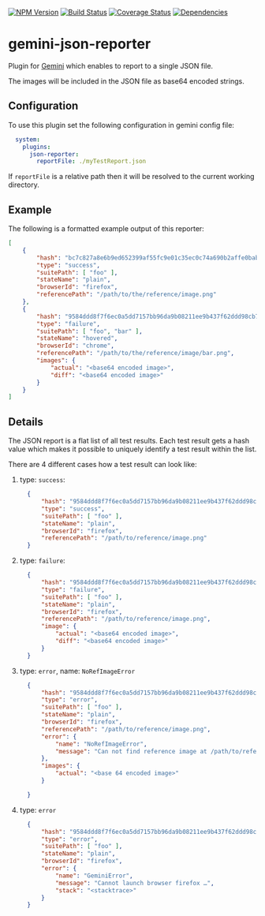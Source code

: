 [![NPM Version](https://img.shields.io/npm/v/gemini-json-reporter.svg?style=flat)](https://www.npmjs.org/package/gemini-json-reporter)
[![Build Status](https://img.shields.io/travis/holidaycheck/gemini-json-reporter/master.svg?style=flat)](https://travis-ci.org/holidaycheck/gemini-json-reporter)
[![Coverage Status](https://img.shields.io/coveralls/holidaycheck/gemini-json-reporter/master.svg?style=flat)](https://coveralls.io/r/holidaycheck/gemini-json-reporter)
[![Dependencies](http://img.shields.io/david/holidaycheck/gemini-json-reporter.svg?style=flat)](https://david-dm.org/holidaycheck/gemini-json-reporter)

# gemini-json-reporter

Plugin for [Gemini](http://gemini-testing.github.io/gemini/) which enables to report to a single JSON file.

The images will be included in the JSON file as base64 encoded strings.

## Configuration

To use this plugin set the following configuration in gemini config file:

```yml
  system:
    plugins:
      json-reporter:
        reportFile: ./myTestReport.json
```

If `reportFile` is a relative path then it will be resolved to the current working directory.

## Example

The following is a formatted example output of this reporter:

```json
[
    {
        "hash": "bc7c827a8e6b9ed652399af55fc9e01c35ec0c74a690b2affe0bab4c2506e011",
        "type": "success",
        "suitePath": [ "foo" ],
        "stateName": "plain",
        "browserId": "firefox",
        "referencePath": "/path/to/the/reference/image.png"
    },
    {
        "hash": "9584ddd8f7f6ec0a5dd7157bb96da9b08211ee9b437f62ddd98cb7fff4b35f22",
        "type": "failure",
        "suitePath": [ "foo", "bar" ],
        "stateName": "hovered",
        "browserId": "chrome",
        "referencePath": "/path/to/the/reference/image/bar.png",
        "images": {
            "actual": "<base64 encoded image>",
            "diff": "<base64 encoded image>"
        }
    }
]
```

## Details

The JSON report is a flat list of all test results. Each test result gets a hash value which makes it possible to uniquely identify a test result within the list.

There are 4 different cases how a test result can look like:

1. type: `success`:

    ```json
      {
          "hash": "9584ddd8f7f6ec0a5dd7157bb96da9b08211ee9b437f62ddd98cb7fff4b35f22",
          "type": "success",
          "suitePath": [ "foo" ],
          "stateName": "plain",
          "browserId": "firefox",
          "referencePath": "/path/to/reference/image.png"
      }
    ```

2. type: `failure`:

    ```json
      {
          "hash": "9584ddd8f7f6ec0a5dd7157bb96da9b08211ee9b437f62ddd98cb7fff4b35f22",
          "type": "failure",
          "suitePath": [ "foo" ],
          "stateName": "plain",
          "browserId": "firefox",
          "referencePath": "/path/to/reference/image.png",
          "image": {
              "actual": "<base64 encoded image>",
              "diff": "<base64 encoded image>"
          }
      }
    ```

3. type: `error`, name: `NoRefImageError`

    ```json
      {
          "hash": "9584ddd8f7f6ec0a5dd7157bb96da9b08211ee9b437f62ddd98cb7fff4b35f22",
          "type": "error",
          "suitePath": [ "foo" ],
          "stateName": "plain",
          "browserId": "firefox",
          "referencePath": "/path/to/reference/image.png",
          "error": {
              "name": "NoRefImageError",
              "message": "Can not find reference image at /path/to/reference/image.png.\nRun `gemini update` command to capture all reference images."
          },
          "images": {
              "actual": "<base 64 encoded image>"
          }

      }
    ```

4. type: `error`

    ```json
      {
          "hash": "9584ddd8f7f6ec0a5dd7157bb96da9b08211ee9b437f62ddd98cb7fff4b35f22",
          "type": "error",
          "suitePath": [ "foo" ],
          "stateName": "plain",
          "browserId": "firefox",
          "error": {
              "name": "GeminiError",
              "message": "Cannot launch browser firefox …",
              "stack": "<stacktrace>"
          }
      }
    ```
